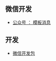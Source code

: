 ## 微信开发

- [公众号 ： 模板消息](https://developers.weixin.qq.com/doc/offiaccount/Message_Management/Template_Message_Interface.html)

## 开发
- [微信开发包](https://gitee.com/binary/weixin-java-tools)



